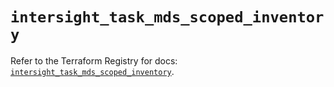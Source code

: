 # `intersight_task_mds_scoped_inventory`

Refer to the Terraform Registry for docs: [`intersight_task_mds_scoped_inventory`](https://registry.terraform.io/providers/ciscodevnet/intersight/1.0.71/docs/resources/task_mds_scoped_inventory).

